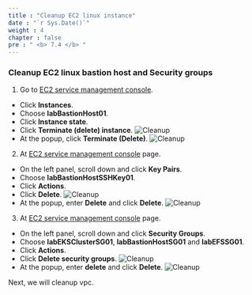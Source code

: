 ```yaml
---
title : "Cleanup EC2 linux instance"
date : "`r Sys.Date()`"
weight : 4
chapter : false
pre : " <b> 7.4 </b> "
---
```


### Cleanup EC2 linux bastion host and Security groups
1. Go to [EC2 service management console](https://console.aws.amazon.com/ec2/v2/home).
  - Click **Instances**.
  - Choose **labBastionHost01**.
  - Click **Instance state**.
  - Click **Terminate (delete) instance**.
  ![Cleanup](/images/7.cleanup/ws01-cleanup08.png)
  - At the popup, click **Terminate (Delete)**.
  ![Cleanup](/images/7.cleanup/ws01-cleanup09.png)

2. At [EC2 service management console](https://console.aws.amazon.com/ec2/v2/home) page.
  - On the left panel, scroll down and click **Key Pairs**.
  - Choose **labBastionHostSSHKey01**.
  - Click **Actions**.
  - Click **Delete**.
  ![Cleanup](/images/7.cleanup/ws01-cleanup10.png)
  - At the popup, enter **Delete** and click **Delete**.
  ![Cleanup](/images/7.cleanup/ws01-cleanup11.png)

3. At [EC2 service management console](https://console.aws.amazon.com/ec2/v2/home) page.
  - On the left panel, scroll down and click **Security Groups**.
  - Choose **labEKSClusterSG01**, **labBastionHostSG01** and **labEFSSG01**.
  - Click **Actions**.
  - Click **Delete security groups**.
  ![Cleanup](/images/7.cleanup/ws01-cleanup25.png)
  - At the popup, enter **delete** and click **Delete**.
  ![Cleanup](/images/7.cleanup/ws01-cleanup26.png)

Next, we will cleanup vpc.